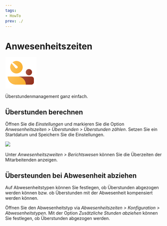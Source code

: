 ```yaml
---
tags:
- HowTo
prev: ./
---
```

# Anwesenheitszeiten
![icons_odoo_hr_attendance](assets/icons_odoo_hr_attendance.png)

Überstundenmanagement ganz einfach.

## Überstunden berechnen

Öffnen Sie die *Einstellungen* und markieren Sie die Option *Anwesenheitszeiten > Überstunden > Überstunden zählen*. Setzen Sie ein Startdatum und Speichern Sie die Einstellungen.

![](assets/Anwesenheitszeiten%20Überstunden.png)

Unter *Anwesenheitszweiten > Berichtswesen* können Sie die Überzeiten der Mitarbeitenden anzeigen.

## Übersteunden bei Abwesenheit abziehen

Auf Abwesenheitstypen können Sie festlegen, ob Überstunden abgezogen werden können bzw. ob Überstunden mit der Abwesenheit kompensiert werden können.

Öffnen Sie den Abwesenheitstyp via *Abwesenheitszeiten > Konfiguration > Abwesenheitstypen*. Mit der Option *Zusätzliche Stunden abziehen* können Sie festlegen, ob Überstunden abgezogen werden.